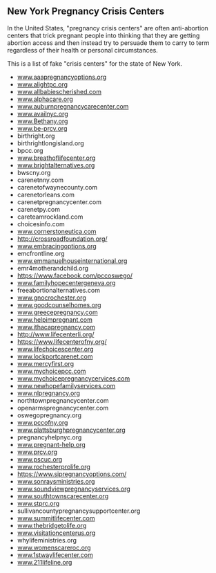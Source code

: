 ## New York Pregnancy Crisis Centers

In the United States, "pregnancy crisis centers" are often anti-abortion centers that trick pregnant people into thinking that they are getting abortion access and then instead try to persuade them to carry to term regardless of their health or personal circumstances. 

This is a list of fake "crisis centers" for the state of New York.

- www.aaapregnancyoptions.org
- www.alightpc.org
- www.allbabiescherished.com
- www.alphacare.org
- www.auburnpregnancycarecenter.com
- www.availnyc.org
- www.Bethany.org
- www.be-prcv.org
- birthright.org
- birthrightlongisland.org
- bpcc.org
- www.breathoflifecenter.org
- www.brightalternatives.org
- bwscny.org
- carenetnny.com
- carenetofwaynecounty.com
- carenetorleans.com
- carenetpregnancycenter.com
- carenetpy.com
- careteamrockland.com
- choicesinfo.com
- www.cornerstoneutica.com
- http://crossroadfoundation.org/
- www.embracingoptions.org
- emcfrontline.org
- www.emmanuelhouseinternational.org
- emr4motherandchild.org
- https://www.facebook.com/pccoswego/
- www.familyhopecentergeneva.org
- freeabortionalternatives.com
- www.gnocrochester.org
- www.goodcounselhomes.org
- www.greecepregnancy.com
- www.helpimpregnant.com
- www.ithacapregnancy.com
- http://www.lifecenterli.org/
- https://www.lifecenterofny.org/
- www.lifechoicescenter.org
- www.lockportcarenet.com
- www.mercyfirst.org
- www.mychoicepcc.com
- www.mychoicepregnancycervices.com
- www.newhopefamilyservices.com
- www.nlpregnancy.org
- northtownpregnancycenter.com
- openarmspregnancycenter.com
- oswegopregnancy.org
- www.pccofny.org
- www.plattsburghpregnancycenter.org
- pregnancyhelpnyc.org
- www.pregnant-help.org
- www.prcv.org
- www.pscuc.org
- www.rochesterprolife.org
- https://www.sipregnancyoptions.com/
- www.sonraysministries.org
- www.soundviewpregnancyservices.org
- www.southtownscarecenter.org
- www.stprc.org
- sullivancountypregnancysupportcenter.org
- www.summitlifecenter.com
- www.thebridgetolife.org
- www.visitationcenterus.org
- whylifeministries.org
- www.womenscareroc.org
- www.1stwaylifecenter.com
- www.211lifeline.org

